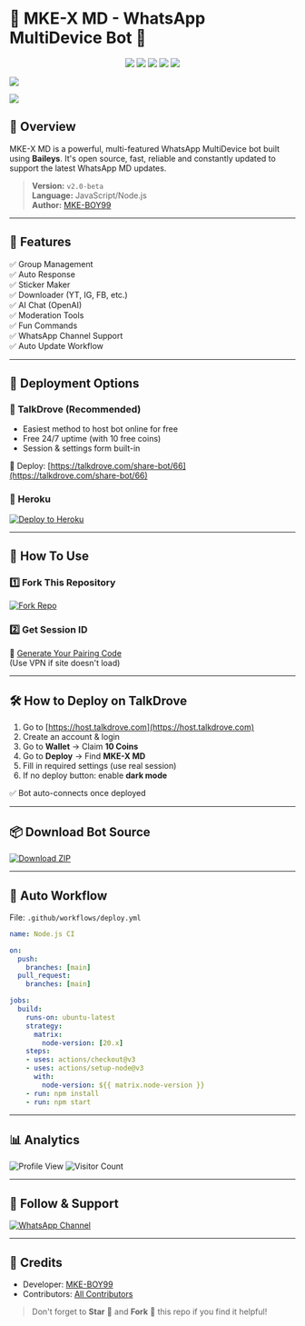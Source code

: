# 💫 MKE-X MD - WhatsApp MultiDevice Bot 💫

<p align="center">
  <img src="https://img.shields.io/github/followers/mKe-BOY99?style=for-the-badge&color=blue">
  <img src="https://img.shields.io/github/stars/mKe-BOY99/MKE-X-MD?style=for-the-badge&color=gold">
  <img src="https://img.shields.io/github/forks/mKe-BOY99/MKE-X-MD?style=for-the-badge&color=purple">
  <img src="https://img.shields.io/github/repo-size/mKe-BOY99/MKE-X-MD?style=for-the-badge&color=green">
  <img src="https://img.shields.io/badge/Maintained%3F-yes-green.svg?style=for-the-badge">
</p>


<a><img src='https://files.catbox.moe/z4do8f.jpeg'/></a>

<a><img src='https://i.imgur.com/LyHic3i.gif'/></a>

## 🚀 Overview

MKE-X MD is a powerful, multi-featured WhatsApp MultiDevice bot built using **Baileys**. It's open source, fast, reliable and constantly updated to support the latest WhatsApp MD updates.

> **Version:** `v2.0-beta`  
> **Language:** JavaScript/Node.js  
> **Author:** [MKE-BOY99](https://github.com/mKe-BOY99)

---

## 🎯 Features

✅ Group Management  
✅ Auto Response  
✅ Sticker Maker  
✅ Downloader (YT, IG, FB, etc.)  
✅ AI Chat (OpenAI)  
✅ Moderation Tools  
✅ Fun Commands  
✅ WhatsApp Channel Support  
✅ Auto Update Workflow

---

## 📲 Deployment Options

### 🔹 TalkDrove (Recommended)

- Easiest method to host bot online for free
- Free 24/7 uptime (with 10 free coins)
- Session & settings form built-in

🔗 Deploy: [https://talkdrove.com/share-bot/66](https://talkdrove.com/share-bot/66)

### 🔹 Heroku

[![Deploy to Heroku](https://www.herokucdn.com/deploy/button.svg)](https://MKE-X-MKE-BOY99.vercel.app)

---

## 🧠 How To Use

### 1️⃣ Fork This Repository

[![Fork Repo](https://img.shields.io/badge/FORK-MKE--X--MD-blue?style=for-the-badge&logo=github)](https://github.com/mKe-BOY99/MKE-X-MD/fork)

### 2️⃣ Get Session ID

🔗 [Generate Your Pairing Code](https://sessions-muzan-x-md.onrender.com)  
(Use VPN if site doesn't load)

---

## 🛠 How to Deploy on TalkDrove

1. Go to [https://host.talkdrove.com](https://host.talkdrove.com)
2. Create an account & login
3. Go to **Wallet** → Claim **10 Coins**
4. Go to **Deploy** → Find **MKE-X MD**
5. Fill in required settings (use real session)
6. If no deploy button: enable **dark mode**

✅ Bot auto-connects once deployed

---

## 📦 Download Bot Source

[![Download ZIP](https://img.shields.io/badge/Download--Bot--Files-FF009D?style=for-the-badge&logo=github)](https://github.com/mKe-BOY99/MKE-X-MD/archive/refs/heads/main.zip)

---

## 🔄 Auto Workflow

File: `.github/workflows/deploy.yml`

```yaml
name: Node.js CI

on:
  push:
    branches: [main]
  pull_request:
    branches: [main]

jobs:
  build:
    runs-on: ubuntu-latest
    strategy:
      matrix:
        node-version: [20.x]
    steps:
    - uses: actions/checkout@v3
    - uses: actions/setup-node@v3
      with:
        node-version: ${{ matrix.node-version }}
    - run: npm install
    - run: npm start
```

---

## 📊 Analytics

![Profile View](https://komarev.com/ghpvc/?username=MKE-X-MD&label=VIEWS&style=flat-square&color=blue)
![Visitor Count](https://profile-counter.glitch.me/MKE-X-MD/count.svg)

---

## 📢 Follow & Support

[![WhatsApp Channel](https://img.shields.io/badge/Join-WhatsApp%20Channel-25D366?style=for-the-badge&logo=whatsapp)](https://whatsapp.com/channel/0029VbCHd5V1dAw132PB7M1B)

---

## 🤝 Credits

- Developer: [MKE-BOY99](https://github.com/mKe-BOY99)
- Contributors: [All Contributors](https://github.com/mKe-BOY99/MKE-X-MD/graphs/contributors)

> Don't forget to **Star** 🌟 and **Fork** 🍴 this repo if you find it helpful!

